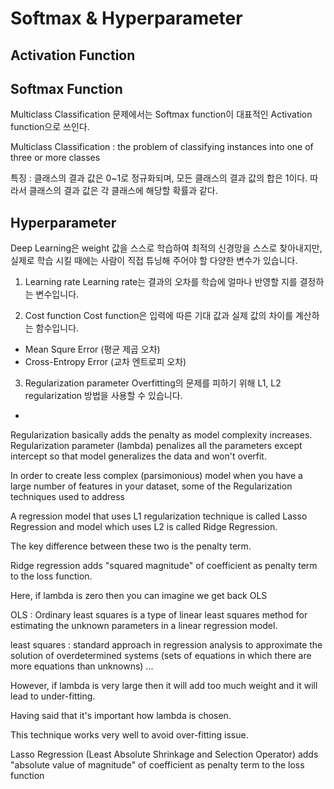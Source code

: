 # Softmax & Hyperparameter

## Activation Function

## Softmax Function
Multiclass Classification 문제에서는 Softmax function이 대표적인 Activation function으로 쓰인다.


Multiclass Classification : the problem of classifying instances into one of three or more classes

특징 : 클래스의 결과 값은 0~1로 정규화되며, 모든 클래스의 결과 값의 합은 1이다.
따라서 클래스의 결과 값은 각 클래스에 해당할 확률과 같다.

## Hyperparameter
Deep Learning은 weight 값을 스스로 학습하여 최적의 신경망을 스스로 찾아내지만, 실제로 학습 시킬 때에는 사람이 직접 튜닝해 주어야 할 다양한 변수가 있습니다.

1. Learning rate
Learning rate는 결과의 오차를 학습에 얼마나 반영할 지를 결정하는 변수입니다.

2. Cost function
Cost function은 입력에 따른 기대 값과 실제 값의 차이를 계산하는 함수입니다.

- Mean Squre Error (평균 제곱 오차)
- Cross-Entropy Error (교차 엔트로피 오차)

3. Regularization parameter
Overfitting의 문제를 피하기 위해 L1, L2 regularization 방법을 사용할 수 있습니다.


-
Regularization basically adds the penalty as model complexity increases.
Regularization parameter (lambda) penalizes all the parameters except intercept so that model generalizes the data and won't overfit.

In order to create less complex (parsimonious) model when you have a large number of features in your dataset, some of the Regularization techniques used to address 

A regression model that uses L1 regularization technique is called Lasso Regression and model which uses L2 is called Ridge Regression.

The key difference between these two is the penalty term.

Ridge regression adds "squared magnitude" of coefficient as penalty term to the loss function.

Here, if lambda is zero then you can imagine we get back OLS

OLS : Ordinary least squares is a type of linear least squares method for estimating the unknown parameters in a linear regression model.

least squares : standard approach in regression analysis to approximate the solution of overdetermined systems (sets of equations in which there are more equations than unknowns) ...

However, if lambda is very large then it will add too much weight and it will lead to under-fitting.

Having said that it's important how lambda is chosen.

This technique works very well to avoid over-fitting issue.

Lasso Regression (Least Absolute Shrinkage and Selection Operator) adds "absolute value of magnitude" of coefficient as penalty term to the loss function

